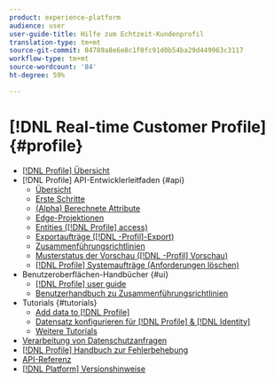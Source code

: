 ```yaml
---
product: experience-platform
audience: user
user-guide-title: Hilfe zum Echtzeit-Kundenprofil
translation-type: tm+mt
source-git-commit: 84789a8e6e8c1f0fc91d0b54ba29d449963c3117
workflow-type: tm+mt
source-wordcount: '84'
ht-degree: 59%

---
```



# [!DNL Real-time Customer Profile] {#profile}

* [[!DNL Profile] Übersicht](home.md)
* [!DNL Profile] API-Entwicklerleitfaden {#api}
   * [Übersicht](api/overview.md)
   * [Erste Schritte](api/getting-started.md)
   * [(Alpha) Berechnete Attribute](api/computed-attributes.md)
   * [Edge-Projektionen](api/edge-projections.md)
   * [Entities ([!DNL Profile] access)](api/entities.md)
   * [Exportaufträge ([!DNL -Profil]-Export)](api/export-jobs.md)
   * [Zusammenführungsrichtlinien](api/merge-policies.md)
   * [Musterstatus der Vorschau ([!DNL -Profil] Vorschau)](api/preview-sample-status.md)
   * [[!DNL Profile] Systemaufträge (Anforderungen löschen)](api/profile-system-jobs.md)
* Benutzeroberflächen-Handbücher {#ui}
   * [[!DNL Profile] user guide](ui/user-guide.md)
   * [Benutzerhandbuch zu Zusammenführungsrichtlinien](ui/merge-policies.md)
* Tutorials {#tutorials}
   * [Add data to [!DNL Profile]](tutorials/add-profile-data.md)
   * [Datensatz konfigurieren für [!DNL Profile] &amp; [!DNL Identity]](tutorials/dataset-configuration.md)
   * [Weitere Tutorials](https://docs.adobe.com/content/help/de-DE/experience-platform/tutorials/home.html)
* [Verarbeitung von Datenschutzanfragen](privacy.md)
* [[!DNL Profile] Handbuch zur Fehlerbehebung](troubleshooting.md)
* [API-Referenz](https://www.adobe.io/apis/experienceplatform/home/api-reference.html#!acpdr/swagger-specs/real-time-customer-profile.yaml)
* [[!DNL Platform] Versionshinweise](https://docs.adobe.com/content/help/de-DE/experience-platform/release-notes/latest.html)